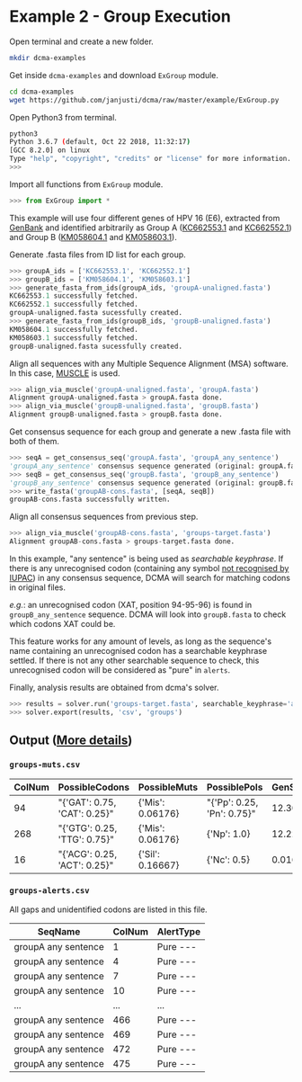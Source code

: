 # Example 2 - Group Execution

Open terminal and create a new folder.

```bash
mkdir dcma-examples
```

Get inside `dcma-examples` and download `ExGroup` module.

```bash
cd dcma-examples
wget https://github.com/janjusti/dcma/raw/master/example/ExGroup.py
```

Open Python3 from terminal.

```bash
python3
Python 3.6.7 (default, Oct 22 2018, 11:32:17) 
[GCC 8.2.0] on linux
Type "help", "copyright", "credits" or "license" for more information.
>>> 
```

Import all functions from `ExGroup` module.

```python
>>> from ExGroup import *
```

This example will use four different genes of HPV 16 (E6), extracted from [GenBank](https://www.ncbi.nlm.nih.gov/genbank/) and identified arbitrarily as Group A ([KC662553.1](https://www.ncbi.nlm.nih.gov/nuccore/KC662553.1) and [KC662552.1](https://www.ncbi.nlm.nih.gov/nuccore/KC662552.1)) and Group B ([KM058604.1](https://www.ncbi.nlm.nih.gov/nuccore/KM058604.1) and [KM058603.1](https://www.ncbi.nlm.nih.gov/nuccore/KM058603.1)).

Generate .fasta files from ID list for each group.

```python
>>> groupA_ids = ['KC662553.1', 'KC662552.1']
>>> groupB_ids = ['KM058604.1', 'KM058603.1']
>>> generate_fasta_from_ids(groupA_ids, 'groupA-unaligned.fasta')
KC662553.1 successfully fetched.
KC662552.1 successfully fetched.
groupA-unaligned.fasta sucessfully created.
>>> generate_fasta_from_ids(groupB_ids, 'groupB-unaligned.fasta')
KM058604.1 successfully fetched.
KM058603.1 successfully fetched.
groupB-unaligned.fasta sucessfully created.
```

Align all sequences with any Multiple Sequence Alignment (MSA) software. In this case, [MUSCLE](https://www.drive5.com/muscle/) is used.

```python
>>> align_via_muscle('groupA-unaligned.fasta', 'groupA.fasta')
Alignment groupA-unaligned.fasta > groupA.fasta done.
>>> align_via_muscle('groupB-unaligned.fasta', 'groupB.fasta')
Alignment groupB-unaligned.fasta > groupB.fasta done.
```

Get consensus sequence for each group and generate a new .fasta file with both of them.

```python
>>> seqA = get_consensus_seq('groupA.fasta', 'groupA_any_sentence')
'groupA_any_sentence' consensus sequence generated (original: groupA.fasta)
>>> seqB = get_consensus_seq('groupB.fasta', 'groupB_any_sentence')
'groupB_any_sentence' consensus sequence generated (original: groupB.fasta)
>>> write_fasta('groupAB-cons.fasta', [seqA, seqB])
groupAB-cons.fasta successfully written.
```

Align all consensus sequences from previous step.

```python
>>> align_via_muscle('groupAB-cons.fasta', 'groups-target.fasta')
Alignment groupAB-cons.fasta > groups-target.fasta done.
```

In this example, "any sentence" is being used as *searchable keyphrase*. If there is any unrecognised codon (containing any symbol [not recognised by IUPAC](https://www.bioinformatics.org/sms2/iupac.html)) in any consensus sequence, DCMA will search for matching codons in original files. 

*e.g.*: an unrecognised codon (XAT, position 94-95-96) is found in `groupB_any_sentence` sequence. DCMA will look into `groupB.fasta` to check which codons XAT could be. 

This feature works for any amount of levels, as long as the sequence's name containing an unrecognised codon has a searchable keyphrase settled. If there is not any other searchable sequence to check, this unrecognised codon will be considered as "pure" in `alerts`.

Finally, analysis results are obtained from dcma's solver.

```python
>>> results = solver.run('groups-target.fasta', searchable_keyphrase='any sentence')
>>> solver.export(results, 'csv', 'groups')
```

## Output ([More details](../docs/report-exp.md))

### `groups-muts.csv`

| ColNum | PossibleCodons               | PossibleMuts     | PossiblePols               | GenScore |
|--------|------------------------------|------------------|----------------------------|----------|
| 94     | "{'GAT': 0.75, 'CAT': 0.25}" | {'Mis': 0.06176} | "{'Pp': 0.25, 'Pn': 0.75}" | 12.30298 |
| 268    | "{'GTG': 0.25, 'TTG': 0.75}" | {'Mis': 0.06176} | {'Np': 1.0}                | 12.22848 |
| 16     | "{'ACG': 0.25, 'ACT': 0.25}" | {'Sil': 0.16667} | {'Nc': 0.5}                | 0.0165   |

### `groups-alerts.csv`

All gaps and unidentified codons are listed in this file.

| SeqName             | ColNum | AlertType   |
|---------------------|--------|-------------|
| groupA any sentence | 1      | Pure \-\-\- |
| groupA any sentence | 4      | Pure \-\-\- |
| groupA any sentence | 7      | Pure \-\-\- |
| groupA any sentence | 10     | Pure \-\-\- |
| \.\.\.              | \.\.\. | \.\.\.      |
| groupA any sentence | 466    | Pure \-\-\- |
| groupA any sentence | 469    | Pure \-\-\- |
| groupA any sentence | 472    | Pure \-\-\- |
| groupA any sentence | 475    | Pure \-\-\- |